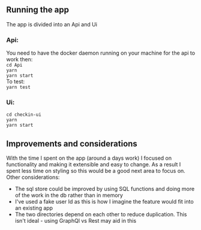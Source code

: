 ## Running the app
The app is divided into an Api and Ui
### Api:
You need to have the docker daemon running on your machine for the api to work then:<br>
`cd Api` <br>
`yarn`<br>
`yarn start`<br>
To test:<br>
`yarn test` 

### Ui:
`cd checkin-ui` <br>
`yarn`<br>
`yarn start`<br>


## Improvements and considerations
With the time I spent on the app (around a days work) I focused on functionality and making it extensible and easy to change.
As a result I spent less time on styling so this would be a good next area to focus on.
Other considerations:
- The sql store could be improved by using SQL functions and doing more of the work in the db rather than in memory
- I've used a fake user Id as this is how I imagine the feature would fit into an existing app
- The two directories depend on each other to reduce duplication. This isn't ideal - using GraphQl vs Rest may aid in this
